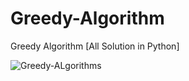 # Greedy-Algorithm
Greedy Algorithm [All Solution in Python]

![Greedy-ALgorithms](https://user-images.githubusercontent.com/71000042/218765059-e66588c6-4e41-4e74-b329-be60eb3beb32.png)
